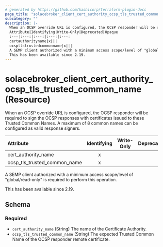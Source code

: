 ```yaml
---
# generated by https://github.com/hashicorp/terraform-plugin-docs
page_title: "solacebroker_client_cert_authority_ocsp_tls_trusted_common_name Resource - solacebroker"
subcategory: ""
description: |-
  When an OCSP override URL is configured, the OCSP responder will be required to sign the OCSP responses with certificates issued to these Trusted Common Names. A maximum of 8 common names can be configured as valid response signers.
  Attribute|Identifying|Write-Only|Deprecated|Opaque
  :---|:---:|:---:|:---:|:---:
  certauthorityname|x|||
  ocsptlstrustedcommonname|x|||
  A SEMP client authorized with a minimum access scope/level of "global/read-only" is required to perform this operation.
  This has been available since 2.19.
---
```


# solacebroker_client_cert_authority_ocsp_tls_trusted_common_name (Resource)

When an OCSP override URL is configured, the OCSP responder will be required to sign the OCSP responses with certificates issued to these Trusted Common Names. A maximum of 8 common names can be configured as valid response signers.


Attribute|Identifying|Write-Only|Deprecated|Opaque
:---|:---:|:---:|:---:|:---:
cert_authority_name|x|||
ocsp_tls_trusted_common_name|x|||



A SEMP client authorized with a minimum access scope/level of "global/read-only" is required to perform this operation.

This has been available since 2.19.



<!-- schema generated by tfplugindocs -->
## Schema

### Required

- `cert_authority_name` (String) The name of the Certificate Authority.
- `ocsp_tls_trusted_common_name` (String) The expected Trusted Common Name of the OCSP responder remote certificate.
